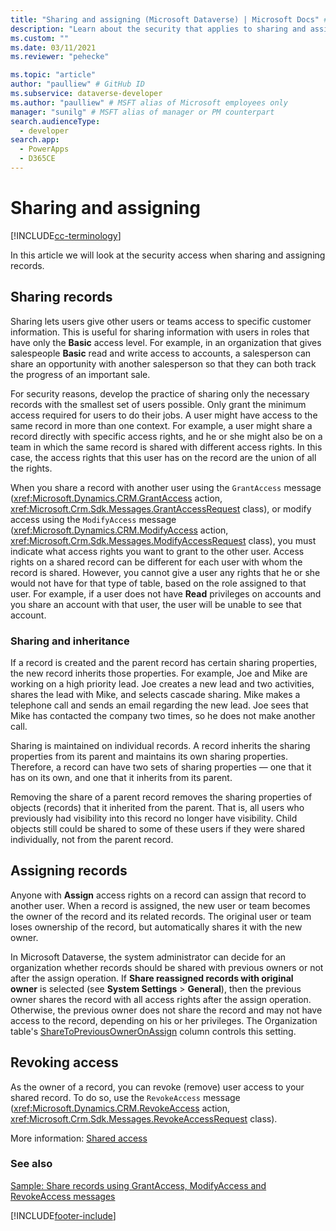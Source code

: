 ```yaml
---
title: "Sharing and assigning (Microsoft Dataverse) | Microsoft Docs" # Intent and product brand in a unique string of 43-59 chars including spaces
description: "Learn about the security that applies to sharing and assigning records." # 115-145 characters including spaces. This abstract displays in the search result.
ms.custom: ""
ms.date: 03/11/2021
ms.reviewer: "pehecke"

ms.topic: "article"
author: "paulliew" # GitHub ID
ms.subservice: dataverse-developer
ms.author: "paulliew" # MSFT alias of Microsoft employees only
manager: "sunilg" # MSFT alias of manager or PM counterpart
search.audienceType: 
  - developer
search.app: 
  - PowerApps
  - D365CE
---
```

# Sharing and assigning

[!INCLUDE[cc-terminology](includes/cc-terminology.md)]

In this article we will look at the security access when sharing and assigning records.

## Sharing records

Sharing lets users give other users or teams access to specific customer
information. This is useful for sharing information with users in roles that
have only the **Basic** access level. For example, in an organization that gives
salespeople **Basic** read and write access to accounts, a salesperson can share an
opportunity with another salesperson so that they can both track the progress of
an important sale.

For security reasons, develop the practice of sharing only the necessary records
with the smallest set of users possible. Only grant the minimum access required
for users to do their jobs. A user might have access to the same record in more
than one context. For example, a user might share a record directly with
specific access rights, and he or she might also be on a team in which the same
record is shared with different access rights. In this case, the access rights
that this user has on the record are the union of all the rights.

When you share a record with another user using the `GrantAccess` message (<xref:Microsoft.Dynamics.CRM.GrantAccess> action, <xref:Microsoft.Crm.Sdk.Messages.GrantAccessRequest> class), or modify access using the `ModifyAccess` message (<xref:Microsoft.Dynamics.CRM.ModifyAccess> action, <xref:Microsoft.Crm.Sdk.Messages.ModifyAccessRequest> class), you must indicate what access rights you want to
grant to the other user. Access rights on a shared record can be different for
each user with whom the record is shared. However, you cannot give a user any
rights that he or she would not have for that type of table, based on the role
assigned to that user. For example, if a user does not have **Read** privileges on
accounts and you share an account with that user, the user will be unable to see
that account.

### Sharing and inheritance

If a record is created and the parent record has certain sharing properties, the
new record inherits those properties. For example, Joe and Mike are working on a
high priority lead. Joe creates a new lead and two activities, shares the lead
with Mike, and selects cascade sharing. Mike makes a telephone call and sends an
email regarding the new lead. Joe sees that Mike has contacted the company two
times, so he does not make another call.

Sharing is maintained on individual records. A record inherits the sharing
properties from its parent and maintains its own sharing properties. Therefore,
a record can have two sets of sharing properties — one that it has on its own, and
one that it inherits from its parent.

Removing the share of a parent record removes the sharing properties of objects
(records) that it inherited from the parent. That is, all users who previously
had visibility into this record no longer have visibility. Child objects still
could be shared to some of these users if they were shared individually, not
from the parent record.

## Assigning records

Anyone with **Assign** access rights on a record can assign that record to
another user. When a record is assigned, the new user or team becomes the owner
of the record and its related records. The original user or team loses ownership
of the record, but automatically shares it with the new owner.

In Microsoft Dataverse, the system administrator can decide for an organization
whether records should be shared with previous owners or not after the assign
operation. If **Share reassigned records with original owner** is selected (see **System Settings** > **General**), then the previous owner
shares the record with all access rights after the assign operation. Otherwise,
the previous owner does not share the record and may not have access to the
record, depending on his or her privileges. The Organization table's
[ShareToPreviousOwnerOnAssign](reference/entities/organization.md#sharetopreviousowneronassign-choicesoptions) column controls this setting.

## Revoking access

As the owner of a record, you can revoke (remove) user access to your shared record. To do so, use the `RevokeAccess` message (<xref:Microsoft.Dynamics.CRM.RevokeAccess> action, <xref:Microsoft.Crm.Sdk.Messages.RevokeAccessRequest> class).

More information: [Shared access](/power-platform/admin/how-record-access-determined#shared-access.md)

### See also

[Sample: Share records using GrantAccess, ModifyAccess and RevokeAccess messages](org-service/samples/share-records-using-grantaccess-modifyaccess-revokeaccess-messages.md)

[!INCLUDE[footer-include](../../includes/footer-banner.md)]

